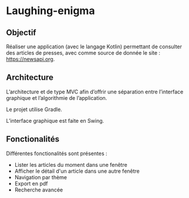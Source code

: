 # Laughing-enigma

## Objectif

Réaliser une application (avec le langage Kotlin) permettant de consulter des articles de presses, avec comme source de donnée le site : https://newsapi.org.

## Architecture

L’architecture et de type MVC afin d’offrir une séparation entre l’interface graphique et l’algorithmie de l’application.

Le projet utilise Gradle.

L’interface graphique est faite en Swing.

## Fonctionalités

Différentes fonctionalités sont présentes :
- Lister les articles du moment dans une fenêtre
- Afficher le détail d'un article dans une autre fenêtre
- Navigation par thème
- Export en pdf
- Recherche avancée